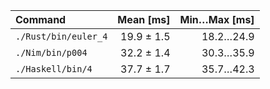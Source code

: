 | Command | Mean [ms] | Min…Max [ms] |
|:---|---:|---:|
| `./Rust/bin/euler_4` | 19.9 ± 1.5 | 18.2…24.9 |
| `./Nim/bin/p004` | 32.2 ± 1.4 | 30.3…35.9 |
| `./Haskell/bin/4` | 37.7 ± 1.7 | 35.7…42.3 |
